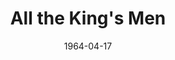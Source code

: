---
title: All the King's Men
date: 1964-04-17
closing_date: 1964-04-25
layout: productions
playbill:
Theatre: Theatre Jacksonville
Venue: Little Theatre
cast:
- Professor: Budd T. Porter
- Tiny Duffy: Marshall Grauer
- William Larsen: Randy Rushing
- Tom Stark: Thomas Keating
- Man: Charles Bartling
- Jack Burden: Jerry Allen
- Anne Stanton: Olivia Rusinek
- Lucy Stark: Mardie Kelly
- Dr. Adam Stanton: Roger Pugh
- Judge Irwin: Raymond Winstead
- Sugar Boy: Tim McManus
- Sadie Burke: Terry McIntyre
- Willie Stark: Harold Bergman
- Mother of Jack Burden: Rosalie Bergman
- Slade: Ernest Goldsmith
- Frey: Charles Bartling
- Crowd:
  - Bambi Bowen
  - Annette Grauer
  - Carolyn Lieder
  - John Skye
  - Ernest Goldsmith
crew:
- Director: George Ballis
- Technical Director: Chase Ambler
- Set Designer: Russell Hicken
- Stage Manager: Leni Bessett
- Lighting:
  - Chase Ambler
  - Peggy Miller
- Sound:
  - Madge Bruner
  - Roger Smith
- Costumes: Frank Ridge
- Properties:
  - Carolyn Lieder
  - Gladys Dale
  - Esther Barnes
  - Helen Cochran
  - Eula Walters
  - Beverly Fink
  - Ruth Glezen
  - Mary Holland
  - Del Kantor
  - Ed Poole
- Make-up:
  - Ellen Black
  - Marshall Grauer
  - Mardie Kelly
- Set Crew:
  - Ernie Cornelius
  - Galdys M. Dale
  - Peggy Miller
  - Ed Poole
  - Connie Ambler
  - Tim McManus
  - Ernest Goldsmith
  - Jill Bergman
  - John Skye
---